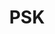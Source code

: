 ---
ee_id: '4272'
site: '1'
type: '2'
long_id: 2014-146 PSK
url: 2014-146-psk
title: PSK
year: '2014'
medium: 'Roland TR-909 Rhythm Composer drum pattern, Roland TR-909 Rhythm Composer,
  public address sound system (variable), cables '
commission:
dims: Variable
pitch: 909 playing the PSK loop. Slam dunk.
ps:
live_url:
related:
youtube:
imgs: psk-2014-146-database-install-1-ropac.jpg,psk-2014-146-database-install-3-ropac.jpg
subheading:
display_year: '2015'
download:
add_credit:
add_credits:
related_code:
layout: things-i-made
---